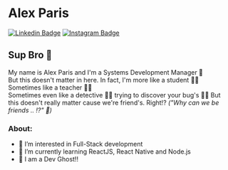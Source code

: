 # Alex Paris 

[![Linkedin Badge](https://img.shields.io/badge/-Alex%20Paris-6633cc?style=flat-square&logo=Linkedin&logoColor=white&link=https://www.linkedin.com/in/alex-paris/)](https://www.linkedin.com/in/alex-paris/)
[![Instagram Badge](https://img.shields.io/badge/-@lexparis__-6633cc?style=flat-square&logo=Instagram&logoColor=white&link=https://www.instagram.com/lexparis_/)](https://www.instagram.com/lexparis_/)


## Sup Bro 👊

My name is Alex Paris and I'm a Systems Development Manager 🤴  
But this doesn't matter in here. In fact, I'm more like a student 👨‍🎓  
Sometimes like a teacher 👨‍🏫  
Sometimes even like a detective 🕵️‍♂️ trying to discover your bug's 🐱‍👤
But this doesn't really matter cause we're friend's. Right!? _("Why can we be friends .. !?" 🎵)_  

### About:
- 👀 I’m interested in Full-Stack development
- 🌱 I’m currently learning ReactJS, React Native and Node.js
- 👻 I am a Dev Ghost!!
